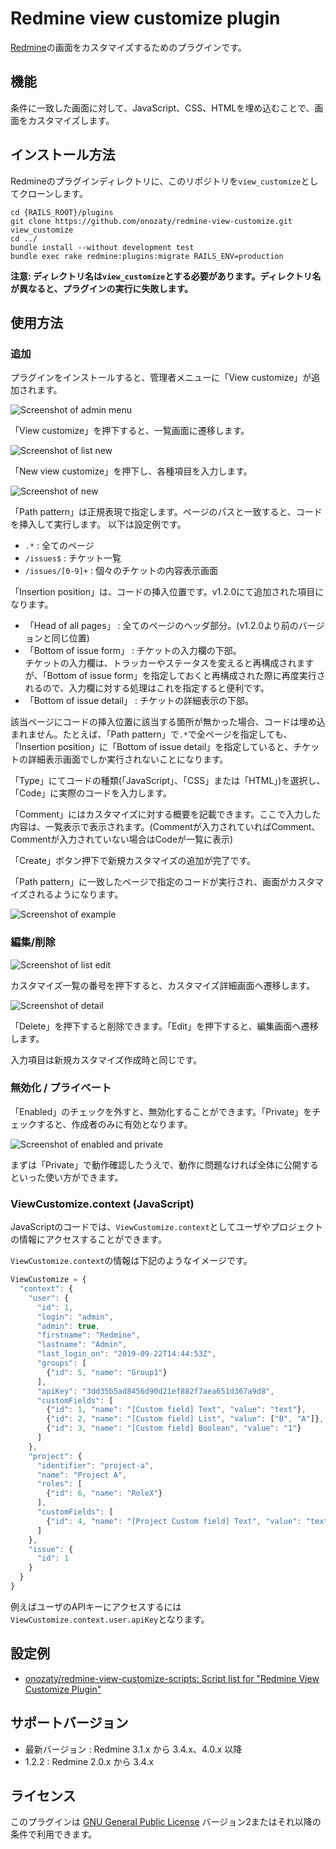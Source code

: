 # Redmine view customize plugin

[Redmine](http://www.redmine.org)の画面をカスタマイズするためのプラグインです。

## 機能

条件に一致した画面に対して、JavaScript、CSS、HTMLを埋め込むことで、画面をカスタマイズします。

## インストール方法

Redmineのプラグインディレクトリに、このリポジトリを`view_customize`としてクローンします。

```
cd {RAILS_ROOT}/plugins
git clone https://github.com/onozaty/redmine-view-customize.git view_customize
cd ../
bundle install --without development test
bundle exec rake redmine:plugins:migrate RAILS_ENV=production
```

**注意: ディレクトリ名は`view_customize`とする必要があります。ディレクトリ名が異なると、プラグインの実行に失敗します。**

## 使用方法

### 追加

プラグインをインストールすると、管理者メニューに「View customize」が追加されます。

![Screenshot of admin menu](screenshots/admin.en.png)

「View customize」を押下すると、一覧画面に遷移します。

![Screenshot of list new](screenshots/list_new.en.png)

「New view customize」を押下し、各種項目を入力します。

![Screenshot of new](screenshots/new.en.png)

「Path pattern」は正規表現で指定します。ページのパスと一致すると、コードを挿入して実行します。
以下は設定例です。
* `.*` : 全てのページ
* `/issues$` : チケット一覧
* `/issues/[0-9]+` : 個々のチケットの内容表示画面

「Insertion position」は、コードの挿入位置です。v1.2.0にて追加された項目になります。
* 「Head of all pages」 : 全てのページのヘッダ部分。(v1.2.0より前のバージョンと同じ位置)
* 「Bottom of issue form」 : チケットの入力欄の下部。<br>
チケットの入力欄は、トラッカーやステータスを変えると再構成されますが、「Bottom of issue form」を指定しておくと再構成された際に再度実行されるので、入力欄に対する処理はこれを指定すると便利です。
* 「Bottom of issue detail」 : チケットの詳細表示の下部。

該当ページにコードの挿入位置に該当する箇所が無かった場合、コードは埋め込まれません。たとえば、「Path pattern」で`.*`で全ページを指定しても、「Insertion position」に「Bottom of issue detail」を指定していると、チケットの詳細表示画面でしか実行されないことになります。

「Type」にてコードの種類(「JavaScript」、「CSS」または「HTML」)を選択し、「Code」に実際のコードを入力します。

「Comment」にはカスタマイズに対する概要を記載できます。ここで入力した内容は、一覧表示で表示されます。(Commentが入力されていればComment、Commentが入力されていない場合はCodeが一覧に表示)

「Create」ボタン押下で新規カスタマイズの追加が完了です。

「Path pattern」に一致したページで指定のコードが実行され、画面がカスタマイズされるようになります。

![Screenshot of example](screenshots/example.en.png)

### 編集/削除

![Screenshot of list edit](screenshots/list_edit.en.png)

カスタマイズ一覧の番号を押下すると、カスタマイズ詳細画面へ遷移します。

![Screenshot of detail](screenshots/detail.en.png)

「Delete」を押下すると削除できます。「Edit」を押下すると、編集画面へ遷移します。

入力項目は新規カスタマイズ作成時と同じです。

### 無効化 / プライベート

「Enabled」のチェックを外すと、無効化することができます。「Private」をチェックすると、作成者のみに有効となります。

![Screenshot of enabled and private](screenshots/enable_private.en.png)

まずは「Private」で動作確認したうえで、動作に問題なければ全体に公開するといった使い方ができます。

### ViewCustomize.context (JavaScript)

JavaScriptのコードでは、`ViewCustomize.context`としてユーザやプロジェクトの情報にアクセスすることができます。

`ViewCustomize.context`の情報は下記のようなイメージです。

```javascript
ViewCustomize = {
  "context": {
    "user": {
      "id": 1,
      "login": "admin",
      "admin": true,
      "firstname": "Redmine",
      "lastname": "Admin",
      "last_login_on": "2019-09-22T14:44:53Z",
      "groups": [
        {"id": 5, "name": "Group1"}
      ],
      "apiKey": "3dd35b5ad8456d90d21ef882f7aea651d367a9d8",
      "customFields": [
        {"id": 1, "name": "[Custom field] Text", "value": "text"},
        {"id": 2, "name": "[Custom field] List", "value": ["B", "A"]},
        {"id": 3, "name": "[Custom field] Boolean", "value": "1"}
      ]
    },
    "project": {
      "identifier": "project-a",
      "name": "Project A",
      "roles": [
        {"id": 6, "name": "RoleX"}
      ],
      "customFields": [
        {"id": 4, "name": "[Project Custom field] Text", "value": "text"}
      ]
    },
    "issue": {
      "id": 1
    }
  }
}
```

例えばユーザのAPIキーにアクセスするには`ViewCustomize.context.user.apiKey`となります。

## 設定例

* [onozaty/redmine\-view\-customize\-scripts: Script list for "Redmine View Customize Plugin"](https://github.com/onozaty/redmine-view-customize-scripts)

## サポートバージョン

* 最新バージョン : Redmine 3.1.x から 3.4.x、4.0.x 以降
* 1.2.2 : Redmine 2.0.x から 3.4.x

## ライセンス

このプラグインは [GNU General Public License](http://www.gnu.org/licenses/gpl-2.0.html) バージョン2またはそれ以降の条件で利用できます。
